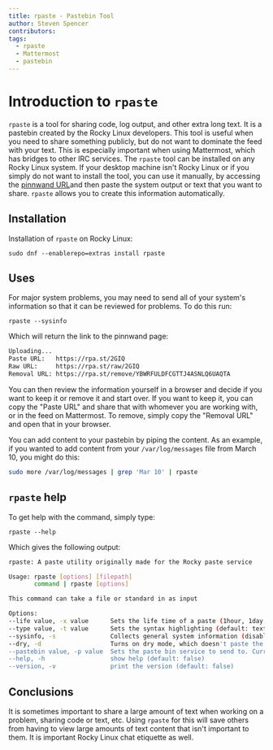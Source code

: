 ```yaml
---
title: rpaste - Pastebin Tool
author: Steven Spencer
contributors:
tags:
  - rpaste
  - Mattermost
  - pastebin
---
```


# Introduction to `rpaste`

`rpaste` is a tool for sharing code, log output, and other extra long text. It is a pastebin created by the Rocky Linux developers. This tool is useful when you need to share something publicly, but do not want to dominate the feed with your text. This is especially important when using Mattermost, which has bridges to other IRC services. The `rpaste` tool can be installed on any Rocky Linux system. If your desktop machine isn't Rocky Linux or if you simply do not want to install the tool, you can use it manually, by accessing the [pinnwand URL](https://rpa.st)and then paste the system output or text that you want to share. `rpaste` allows you to create this information automatically.

## Installation

Installation of `rpaste` on Rocky Linux:

```
sudo dnf --enablerepo=extras install rpaste
```

## Uses

For major system problems, you may need to send all of your system's information so that it can be reviewed for problems. To do this run:

```
rpaste --sysinfo
```

Which will return the link to the pinnwand page:

```bash
Uploading...
Paste URL:   https://rpa.st/2GIQ
Raw URL:     https://rpa.st/raw/2GIQ
Removal URL: https://rpa.st/remove/YBWRFULDFCGTTJ4ASNLQ6UAQTA
```

You can then review the information yourself in a browser and decide if you want to keep it or remove it and start over. If you want to keep it, you can copy the "Paste URL" and share that with whomever you are working with, or in the feed on Mattermost. To remove, simply copy the "Removal URL" and open that in your browser.

You can add content to your pastebin by piping the content. As an example, if you wanted to add content from your `/var/log/messages` file from March 10, you might do this:

```bash
sudo more /var/log/messages | grep 'Mar 10' | rpaste
```

## `rpaste` help

To get help with the command, simply type:

```
rpaste --help
```

Which gives the following output:

```bash
rpaste: A paste utility originally made for the Rocky paste service

Usage: rpaste [options] [filepath]
       command | rpaste [options]

This command can take a file or standard in as input

Options:
--life value, -x value      Sets the life time of a paste (1hour, 1day, 1week) (default: 1hour)
--type value, -t value      Sets the syntax highlighting (default: text)
--sysinfo, -s               Collects general system information (disables stdin and file input) (default: false)
--dry, -d                   Turns on dry mode, which doesn't paste the output, but shows the data to stdin (default: false)
--pastebin value, -p value  Sets the paste bin service to send to. Current supported: rpaste, fpaste (default: "rpaste")
--help, -h                  show help (default: false)
--version, -v               print the version (default: false)
```

## Conclusions

It is sometimes important to share a large amount of text when working on a problem, sharing code or text, etc. Using `rpaste` for this will save others from having to view large amounts of text content that isn't important to them. It is important Rocky Linux chat etiquette as well.

